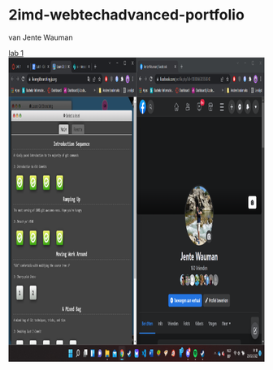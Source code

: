 # 2imd-webtechadvanced-portfolio
van Jente Wauman

<a href="https://github.com/r0808/Webtech_lab01"> lab 1 </a>
<img src="proof.png" alt="proof" width="600" height="600">

